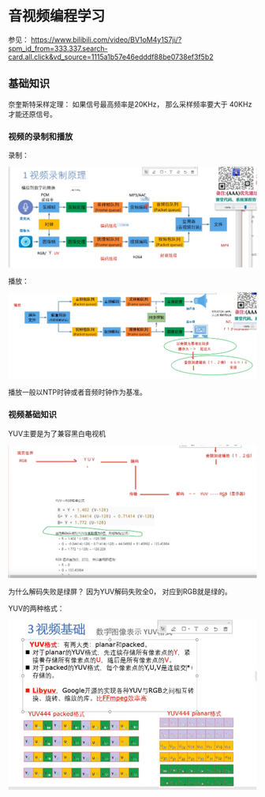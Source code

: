 # 音视频编程学习



参见：  https://www.bilibili.com/video/BV1oM4y1S7ji/?spm_id_from=333.337.search-card.all.click&vd_source=1115a1b57e46edddf88be0738ef3f5b2

## 基础知识

奈奎斯特采样定理： 如果信号最高频率是20KHz， 那么采样频率要大于 40KHz才能还原信号。

### 视频的录制和播放

录制：

![image-20230606160155384](【技术学习】音视频编程学习.assets/image-20230606160155384.png)



播放：

![image-20230606160509077](【技术学习】音视频编程学习.assets/image-20230606160509077.png)

播放一般以NTP时钟或者音频时钟作为基准。



### 视频基础知识

YUV主要是为了兼容黑白电视机

![image-20230606160914988](【技术学习】音视频编程学习.assets/image-20230606160914988.png)

为什么解码失败是绿屏？  因为YUV解码失败全0， 对应到RGB就是绿的。



YUV的两种格式：

![image-20230606161049121](【技术学习】音视频编程学习.assets/image-20230606161049121.png)













